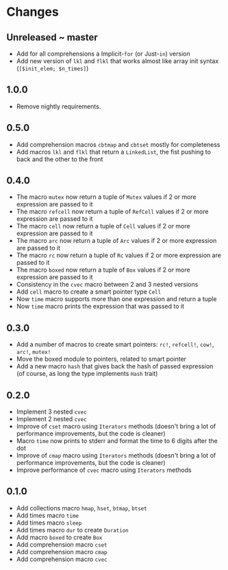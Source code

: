 # Changes

## Unreleased ~ master
 - Add for all comprehensions a Implicit-`for` (or Just-`in`) version
 - Add new version of `lkl` and `flkl` that works almost like array init syntax (`[$init_elem; $n_times]`)

## 1.0.0
 - Remove nightly requirements.

## 0.5.0
 - Add comprehension macros `cbtmap` and `cbtset` mostly for completeness
 - Add macros `lkl` and `flkl` that return a `LinkedList`, the fist pushing to back and the other to the front

## 0.4.0
 - The macro `mutex` now return a tuple of `Mutex` values if 2 or more expression are passed to it
 - The macro `refcell` now return a tuple of `RefCell` values if 2 or more expression are passed to it
 - The macro `cell` now return a tuple of `Cell` values if 2 or more expression are passed to it
 - The macro `arc` now return a tuple of `Arc` values if 2 or more expression are passed to it
 - The macro `rc` now return a tuple of `Rc` values if 2 or more expression are passed to it
 - The macro `boxed` now return a tuple of `Box` values if 2 or more expression are passed to it
 - Consistency in the `cvec` macro between 2 and 3 nested versions
 - Add `cell` macro to create a smart pointer type `Cell`
 - Now `time` macro supports more than one expression and return a tuple
 - Now `time` macro prints the expression that was passed to it

## 0.3.0
 - Add a number of macros to create smart pointers: `rc!`, `refcell!`, `cow!`, `arc!`, `mutex!`
 - Move the boxed module to pointers, related to smart pointer
 - Add a new macro `hash` that gives back the hash of passed expression (of course, as long the type implements `Hash` trait)

## 0.2.0
 - Implement 3 nested `cvec`
 - Implement 2 nested `cvec`
 - Improve of `cset` macro using `Iterators` methods (doesn't bring a lot of performance improvements, but the code is cleaner)
 - Macro `time` now prints to stderr and format the time to 6 digits after the dot
 - Improve of `cmap` macro using `Iterators` methods (doesn't bring a lot of performance improvements, but the code is cleaner)
 - Improve performance of `cvec` macro using `Iterators` methods

## 0.1.0
 - Add collections macro `hmap`, `hset`, `btmap`, `btset`
 - Add times macro `time`
 - Add times macro `sleep`
 - Add times macro `dur` to create `Duration`
 - Add macro `boxed` to create `Box`
 - Add comprehension macro `cset`
 - Add comprehension macro `cmap`
 - Add comprehension macro `cvec`

